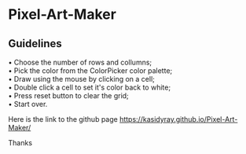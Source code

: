 # Pixel-Art-Maker

## Guidelines
• Choose the number of rows and collumns;<br>
• Pick the color from the ColorPicker color palette;<br>
• Draw using the mouse by clicking on a cell;<br>
• Double click a cell to set it's color back to white;<br>
• Press reset button to clear the grid;<br>
• Start over.


Here is the link to the github page https://kasidyray.github.io/Pixel-Art-Maker/

Thanks
